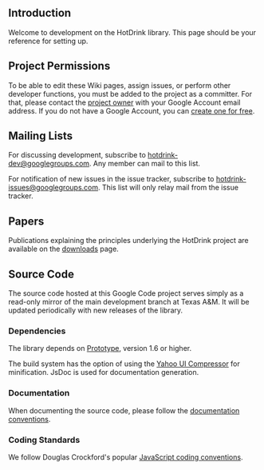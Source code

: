 ## Introduction ##

Welcome to development on the HotDrink library. This page should be your reference for setting up.

## Project Permissions ##

To be able to edit these Wiki pages, assign issues, or perform other developer functions, you must be added to the project as a committer. For that, please contact the [project owner](http://code.google.com/p/hotdrink/people/list) with your Google Account email address. If you do not have a Google Account, you can [create one for free](https://www.google.com/accounts/NewAccount).

## Mailing Lists ##

For discussing development, subscribe to [hotdrink-dev@googlegroups.com](http://groups.google.com/group/hotdrink-dev). Any member can mail to this list.

For notification of new issues in the issue tracker, subscribe to [hotdrink-issues@googlegroups.com](http://groups.google.com/group/hotdrink-issues). This list will only relay mail from the issue tracker.

## Papers ##

Publications explaining the principles underlying the HotDrink project are available on the [downloads](http://code.google.com/p/hotdrink/downloads/list) page.

## Source Code ##

The source code hosted at this Google Code project serves simply as a read-only mirror of the main development branch at Texas A&M. It will be updated periodically with new releases of the library.

### Dependencies ###

The library depends on [Prototype](http://prototypejs.org/), version 1.6 or higher.

The build system has the option of using the [Yahoo UI Compressor](http://developer.yahoo.com/yui/compressor/) for minification. JsDoc is used for documentation generation.

### Documentation ###

When documenting the source code, please follow the [documentation conventions](DeveloperDocumentation.md).

### Coding Standards ###

We follow Douglas Crockford's popular [JavaScript coding conventions](http://javascript.crockford.com/code.html).